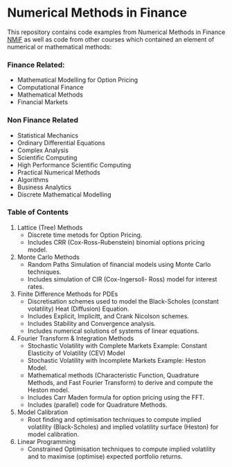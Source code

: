 # Numerical Methods in Finance
This repository contains code examples from Numerical Methods in Finance [NMiF](https://wwwf.imperial.ac.uk/~ajacquie/) as well as code from other courses which contained an element of numerical or mathematical methods:

### Finance Related:
* Mathematical Modelling for Option Pricing
* Computational Finance
* Mathematical Methods
* Financial Markets

### Non Finance Related
* Statistical Mechanics
* Ordinary Differential Equations
* Complex Analysis
* Scientific Computing
* High Performance Scientific Computing 
* Practical Numerical Methods
* Algorithms
* Business Analytics
* Discrete Mathematical Modelling

### Table of Contents
1. Lattice (Tree) Methods
   * Discrete time metods for Option Pricing.
   * Includes CRR (Cox-Ross-Rubenstein) binomial options pricing model.
2. Monte Carlo Methods
   * Random Paths Simulation of financial models using Monte Carlo techniques.
   * Includes simulation of CIR (Cox-Ingersoll- Ross) model for interest rates.
3. Finite Difference Methods for PDEs
   * Discretisation schemes used to model the Black-Scholes (constant volatility) Heat (Diffusion) Equation.
   * Includes Explicit, Implicitt, and Crank Nicolson schemes.
   * Includes Stability and Convergence analysis.
   * Includes numerical solutions of systems of linear equations.
4. Fourier Transform & Integration Methods
   * Stochastic Volatility with Complete Markets Example: Constant Elasticity of Volatility (CEV) Model
   * Stochastic Volatility with Incomplete Markets Example: Heston Model.
   * Mathematical methods (Characteristic Function, Quadrature Methods, and Fast Fourier Transform) to derive and compute the Heston model.
   * Includes Carr Maden formula for option pricing using the FFT.
   * Includes (parallel) code for Quadrature Methods.
5. Model Calibration
   * Root finding and optimisation techniques to compute implied volatility (Black-Scholes) and implied volatility surface (Heston) for model calibration.
6. Linear Programming
   * Constrained Optimisation techniques to compute implied volatility and to maximise (optimise) expected portfolio returns.


